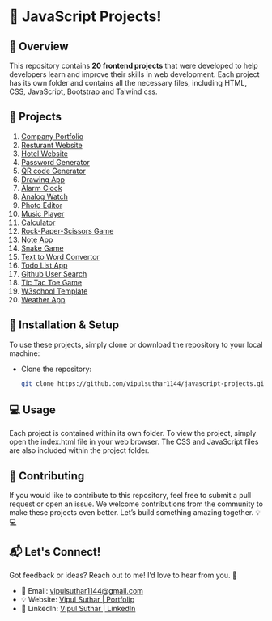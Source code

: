 # 🎉 JavaScript Projects!

## **🚀 Overview**

This repository contains **20 frontend projects** that were developed to help developers learn and improve their skills in web development. Each project has its own folder and contains all the necessary files, including HTML, CSS, JavaScript, Bootstrap and Talwind css.

## **🔗 Projects**

1. <a href="">Company Portfolio</a><br>
2. <a href="">Resturant Website</a><br>
3. <a href="">Hotel Website</a><br>
4. <a href="https://generate-pass5.netlify.app/">Password Generator </a><br>
5. <a href="https://qr-code-generator10.netlify.app/">QR code Generator</a><br>
6. <a href="https://drawing-app-14.netlify.app/">Drawing App</a><br>
7. <a href="https://alarm-clock-15.netlify.app/">Alarm Clock</a><br>
8. <a href="https://analog-watch-29.netlify.app/">Analog Watch</a><br>
9. <a href="https://photo-editor-30.netlify.app/">Photo Editor</a><br>
10. <a href="https://music-player-31.netlify.app/">Music Player</a><br>
11. <a href="https://calculator-32.netlify.app/">Calculator</a><br>
12. <a href="https://rock-paper-scissors-game-33.netlify.app/">Rock-Paper-Scissors Game</a><br>
13. <a href="https://note-app-34.netlify.app/">Note App</a><br>
14. <a href="https://snake-game-37.netlify.app/">Snake Game</a><br>
15. <a href="https://audio-to-text-40.netlify.app/">Text to Word Convertor</a><br>
16. <a href="https://todo-list-41.netlify.app/">Todo List App</a><br>
17. <a href="">Github User Search</a><br>
18. <a href="https://tic-tac-toe-1144.netlify.app/">Tic Tac Toe Game</a><br>
19. <a href="">W3school Template</a><br>
20. <a href="">Weather App</a><br>

## **🔧 Installation & Setup**

To use these projects, simply clone or download the repository to your local machine:

- Clone the repository:

  ```bash
  git clone https://github.com/vipulsuthar1144/javascript-projects.git
  ```

## **💻 Usage**

Each project is contained within its own folder. To view the project, simply open the index.html file in your web browser. The CSS and JavaScript files are also included within the project folder.

## **🤝 Contributing**

If you would like to contribute to this repository, feel free to submit a pull request or open an issue. We welcome contributions from the community to make these projects even better. Let’s build something amazing together. 💡💻

## **📬 Let's Connect!**

Got feedback or ideas? Reach out to me! I’d love to hear from you. 🎉

- 📧 Email: vipulsuthar1144@gmail.com
- 💡 Website: [Vipul Suthar | Portfolip](https://vipulsuthar1144.web.app)
- 💼 LinkedIn: [Vipul Suthar | LinkedIn](https://www.linkedin.com/in/vipulsuthar1144/)
